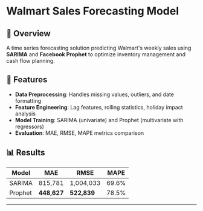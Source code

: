 # Walmart Sales Forecasting Model

## 📌 Overview
A time series forecasting solution predicting Walmart's weekly sales using **SARIMA** and **Facebook Prophet** to optimize inventory management and cash flow planning.

## 🚀 Features
- **Data Preprocessing**: Handles missing values, outliers, and date formatting
- **Feature Engineering**: Lag features, rolling statistics, holiday impact analysis
- **Model Training**: SARIMA (univariate) and Prophet (multivariate with regressors)
- **Evaluation**: MAE, RMSE, MAPE metrics comparison

## 📊 Results
| Model | MAE | RMSE | MAPE |
|-------|-----|------|------|
| SARIMA | 815,781 | 1,004,033 | 69.6% |
| Prophet | **448,627** | **522,839** | 78.5% |

---
